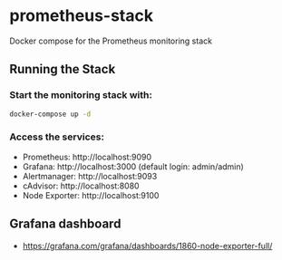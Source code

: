 # prometheus-stack

Docker compose for the Prometheus monitoring stack

## Running the Stack

### Start the monitoring stack with:

```bash
docker-compose up -d
```

### Access the services:

- Prometheus: http://localhost:9090
- Grafana: http://localhost:3000 (default login: admin/admin)
- Alertmanager: http://localhost:9093
- cAdvisor: http://localhost:8080
- Node Exporter: http://localhost:9100

## Grafana dashboard

- https://grafana.com/grafana/dashboards/1860-node-exporter-full/
